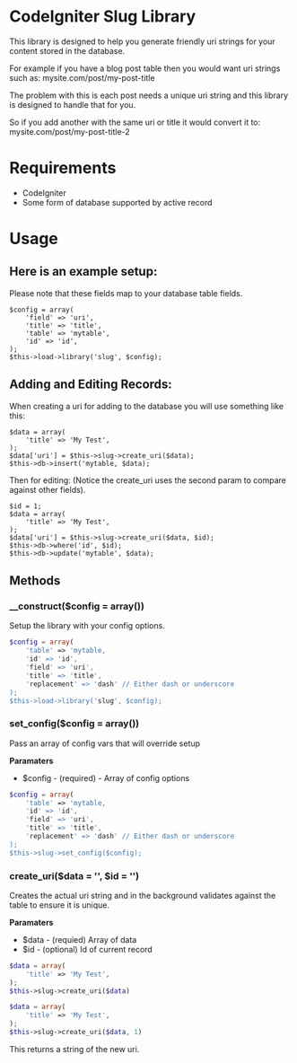 # CodeIgniter Slug Library

This library is designed to help you generate friendly uri strings for your content stored in the database.

For example if you have a blog post table then you would want uri strings such as: mysite.com/post/my-post-title

The problem with this is each post needs a unique uri string and this library is designed to handle that for you.

So if you add another with the same uri or title it would convert it to: mysite.com/post/my-post-title-2

# Requirements

* CodeIgniter
* Some form of database supported by active record

# Usage

## Here is an example setup:

Please note that these fields map to your database table fields.

	$config = array(
		'field' => 'uri',
		'title' => 'title',
		'table' => 'mytable',
		'id' => 'id',
	);
	$this->load->library('slug', $config);

## Adding and Editing Records:

When creating a uri for adding to the database you will use something like this:

	$data = array(
		'title' => 'My Test',
	);
	$data['uri'] = $this->slug->create_uri($data);
	$this->db->insert('mytable, $data);

Then for editing: (Notice the create_uri uses the second param to compare against other fields).

	$id = 1;
	$data = array(
		'title' => 'My Test',
	);
	$data['uri'] = $this->slug->create_uri($data, $id);
	$this->db->where('id', $id);
	$this->db->update('mytable', $data);

## Methods

### __construct($config = array())

Setup the library with your config options.

```php
$config = array(
	'table' => 'mytable,
	'id' => 'id',
	'field' => 'uri',
	'title' => 'title',
	'replacement' => 'dash' // Either dash or underscore
);
$this->load->library('slug', $config);
```

### set_config($config = array())

Pass an array of config vars that will override setup

**Paramaters**

* $config - (required) - Array of config options

```php
$config = array(
	'table' => 'mytable,
	'id' => 'id',
	'field' => 'uri',
	'title' => 'title',
	'replacement' => 'dash' // Either dash or underscore
);
$this->slug->set_config($config);
```
### create_uri($data = '', $id = '')

Creates the actual uri string and in the background validates against the table to ensure it is unique.

**Paramaters**

* $data - (requied) Array of data
* $id - (optional) Id of current record

```php
$data = array(
	'title' => 'My Test',
);
$this->slug->create_uri($data)
```

```php
$data = array(
	'title' => 'My Test',
);
$this->slug->create_uri($data, 1)
```

This returns a string of the new uri.
